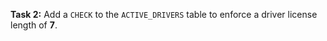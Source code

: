 **Task 2:** Add a `CHECK` to the `ACTIVE_DRIVERS` table to enforce a driver license length of **7**.
